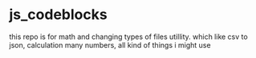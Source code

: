 # js_codeblocks
this repo is for math and changing types of files utillity. which like csv to json, calculation many numbers, all kind of things i might use
